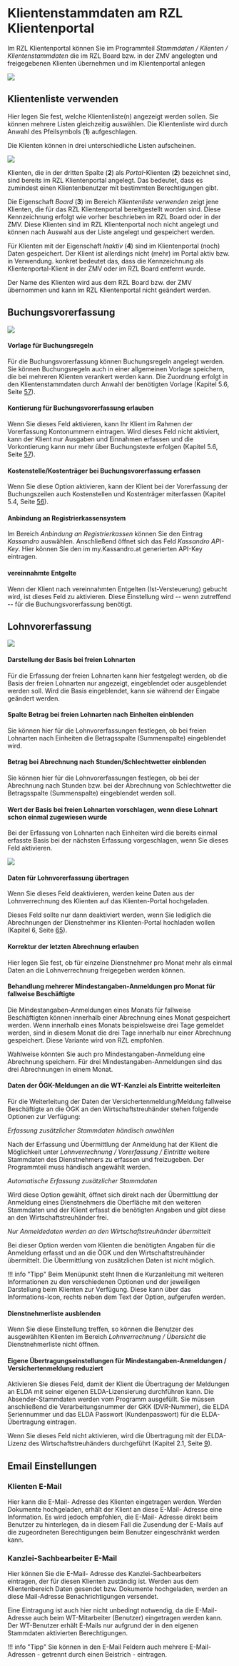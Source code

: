 # Klientenstammdaten am RZL Klientenportal


Im RZL Klientenportal können Sie im Programmteil *Stammdaten / Klienten / Klientenstammdaten* die im RZL Board bzw. in der ZMV angelegten und freigegebenen Klienten übernehmen und im Klientenportal anlegen


![](img/image14.png)


## Klientenliste verwenden

Hier legen Sie fest, welche Klientenliste(n) angezeigt werden sollen. Sie können mehrere Listen gleichzeitig auswählen. Die Klientenliste wird durch Anwahl des Pfeilsymbols (**1**) aufgeschlagen.

Die Klienten können in drei unterschiedliche Listen aufscheinen.


![](image-2.png)


Klienten, die in der dritten Spalte (**2**) als *Portal*-Klienten (**2**) bezeichnet sind, sind bereits im RZL Klientenportal angelegt. Das bedeutet, dass es zumindest einen Klientenbenutzer mit bestimmten Berechtigungen gibt.

Die Eigenschaft *Board* (**3**) im Bereich *Klientenliste verwenden* zeigt jene Klienten, die für das RZL Klientenportal bereitgestellt worden sind. Diese Kennzeichnung erfolgt wie vorher beschrieben im RZL Board oder in der ZMV. Diese Klienten sind im RZL Klientenportal noch nicht angelegt und können nach Auswahl aus der Liste angelegt und gespeichert werden.

Für Klienten mit der Eigenschaft *Inaktiv* (**4**) sind im Klientenportal (noch) Daten gespeichert. Der Klient ist allerdings nicht (mehr) im Portal aktiv bzw. in Verwendung. konkret bedeutet das, dass die Kennzeichnung als Klientenportal-Klient in der ZMV oder im RZL Board entfernt wurde.

Der Name des Klienten wird aus dem RZL Board bzw. der ZMV übernommen und kann im RZL Klientenportal nicht geändert werden.

## Buchungsvorerfassung


![](img/image16.png)

#### Vorlage für Buchungsregeln

Für die Buchungsvorerfassung können Buchungsregeln angelegt werden. Sie können Buchungsregeln auch in einer allgemeinen Vorlage speichern, die bei mehreren Klienten verankert werden kann. Die Zuordnung erfolgt in den Klientenstammdaten durch Anwahl der benötigten Vorlage (Kapitel 5.6, Seite [57](#anlage-von-buchungsregeln)).

#### Kontierung für Buchungsvorerfassung erlauben

Wenn Sie dieses Feld aktivieren, kann Ihr Klient im Rahmen der Vorerfassung Kontonummern eintragen. Wird dieses Feld nicht aktiviert, kann der Klient nur Ausgaben und Einnahmen erfassen und die Vorkontierung kann nur mehr über Buchungstexte erfolgen (Kapitel 5.6, Seite [57](#anlage-von-buchungsregeln)).

#### Kostenstelle/Kostenträger bei Buchungsvorerfassung erfassen

Wenn Sie diese Option aktivieren, kann der Klient bei der Vorerfassung der Buchungszeilen auch Kostenstellen und Kostenträger miterfassen (Kapitel 5.4, Seite [56](#vorerfassung-kostenstellen)).

#### Anbindung an Registrierkassensystem

Im Bereich *Anbindung an Registrierkassen* können Sie den Eintrag *Kassandro* auswählen. Anschließend öffnet sich das Feld *Kassandro API-Key*. Hier können Sie den im my.Kassandro.at generierten API-Key eintragen.

#### vereinnahmte Entgelte

Wenn der Klient nach vereinnahmten Entgelten (Ist-Versteuerung) gebucht wird, ist dieses Feld zu aktivieren. Diese Einstellung wird -- wenn zutreffend -- für die Buchungsvorerfassung benötigt.

## Lohnvorerfassung


![](img/image17.png)

#### Darstellung der Basis bei freien Lohnarten

Für die Erfassung der freien Lohnarten kann hier festgelegt werden, ob die Basis der freien Lohnarten nur angezeigt, eingeblendet oder ausgeblendet werden soll. Wird die Basis eingeblendet, kann sie während der Eingabe geändert werden.

#### Spalte Betrag bei freien Lohnarten nach Einheiten einblenden

Sie können hier für die Lohnvorerfassungen festlegen, ob bei freien Lohnarten nach Einheiten die Betragsspalte (Summenspalte) eingeblendet wird.

#### Betrag bei Abrechnung nach Stunden/Schlechtwetter einblenden

Sie können hier für die Lohnvorerfassungen festlegen, ob bei der Abrechnung nach Stunden bzw. bei der Abrechnung von Schlechtwetter die Betragsspalte (Summenspalte) eingeblendet werden soll.

#### Wert der Basis bei freien Lohnarten vorschlagen, wenn diese Lohnart schon einmal zugewiesen wurde

Bei der Erfassung von Lohnarten nach Einheiten wird die bereits einmal erfasste Basis bei der nächsten Erfassung vorgeschlagen, wenn Sie dieses Feld aktivieren.


![](img/image18.png)

#### Daten für Lohnvorerfassung übertragen

Wenn Sie dieses Feld deaktivieren, werden keine Daten aus der Lohnverrechnung des Klienten auf das Klienten-Portal hochgeladen.

Dieses Feld sollte nur dann deaktiviert werden, wenn Sie lediglich die Abrechnungen der Dienstnehmer ins Klienten-Portal hochladen wollen (Kapitel 6, Seite [65](#dienstnehmerbereich)).

#### Korrektur der letzten Abrechnung erlauben

Hier legen Sie fest, ob für einzelne Dienstnehmer pro Monat mehr als einmal Daten an die Lohnverrechnung freigegeben werden können.

#### Behandlung mehrerer Mindestangaben-Anmeldungen pro Monat für fallweise Beschäftigte

Die Mindestangaben-Anmeldungen eines Monats für fallweise Beschäftigten können innerhalb einer Abrechnung eines Monat gespeichert werden. Wenn innerhalb eines Monats beispielsweise drei Tage gemeldet werden, sind in diesem Monat die drei Tage innerhalb nur einer Abrechnung gespeichert. Diese Variante wird von RZL empfohlen.

Wahlweise könnten Sie auch pro Mindestangaben-Anmeldung eine Abrechnung speichern. Für drei Mindestangaben-Anmeldungen sind das drei Abrechnungen in einem Monat.

#### Daten der ÖGK-Meldungen an die WT-Kanzlei als Eintritte weiterleiten

Für die Weiterleitung der Daten der Versichertenmeldung/Meldung fallweise Beschäftigte an die ÖGK an den Wirtschaftstreuhänder stehen folgende Optionen zur Verfügung:

*Erfassung zusätzlicher Stammdaten händisch anwählen*

Nach der Erfassung und Übermittlung der Anmeldung hat der Klient die Möglichkeit unter *Lohnverrechnung / Vorerfassung / Eintritte* weitere Stammdaten des Dienstnehmers zu erfassen und freizugeben. Der Programmteil muss händisch angewählt werden.

*Automatische Erfassung zusätzlicher Stammdaten*

Wird diese Option gewählt, öffnet sich direkt nach der Übermittlung der Anmeldung eines Dienstnehmers die Oberfläche mit den weiteren Stammdaten und der Klient erfasst die benötigten Angaben und gibt diese an den Wirtschaftstreuhänder frei.

*Nur Anmeldedaten werden an den Wirtschaftstreuhänder übermittelt*

Bei dieser Option werden vom Klienten die benötigten Angaben für die Anmeldung erfasst und an die ÖGK und den Wirtschaftstreuhänder übermittelt. Die Übermittlung von zusätzlichen Daten ist nicht möglich.


!!! info "Tipp"
    Beim Menüpunkt steht Ihnen die Kurzanleitung mit weiteren Informationen zu den verschiedenen Optionen und der jeweiligen Darstellung beim Klienten zur Verfügung. Diese kann über das Informations-Icon, rechts neben dem Text der Option, aufgerufen werden.

#### Dienstnehmerliste ausblenden

Wenn Sie diese Einstellung treffen, so können die Benutzer des ausgewählten Klienten im Bereich *Lohnverrechnung / Übersicht* die Dienstnehmerliste nicht öffnen.

#### Eigene Übertragungseinstellungen für Mindestangaben-Anmeldungen / Versichertenmeldung reduziert

Aktivieren Sie dieses Feld, damit der Klient die Übertragung der Meldungen an ELDA mit seiner eigenen ELDA-Lizensierung durchführen kann. Die Absender-Stammdaten werden vom Programm ausgefüllt. Sie müssen anschließend die Verarbeitungsnummer der GKK (DVR-Nummer), die ELDA Seriennummer und das ELDA Passwort (Kundenpasswort) für die ELDA-Übertragung eintragen.

Wenn Sie dieses Feld nicht aktivieren, wird die Übertragung mit der ELDA-Lizenz des Wirtschaftstreuhänders durchgeführt (Kapitel 2.1, Seite [9](#stammdaten-der-kanzlei)).

## Email Einstellungen

### Klienten E-Mail

Hier kann die E-Mail- Adresse des Klienten eingetragen werden. Werden Dokumente hochgeladen, erhält der Klient an diese E-Mail- Adresse eine Information. Es wird jedoch empfohlen, die E-Mail- Adresse direkt beim Benutzer zu hinterlegen, da in diesem Fall die Zusendung der E-Mails auf die zugeordneten Berechtigungen beim Benutzer eingeschränkt werden kann.

### Kanzlei-Sachbearbeiter E-Mail

Hier können Sie die E-Mail- Adresse des Kanzlei-Sachbearbeiters eintragen, der für diesen Klienten zuständig ist. Werden aus dem Klientenbereich Daten gesendet bzw. Dokumente hochgeladen, werden an diese Mail-Adresse Benachrichtigungen versendet.

Eine Eintragung ist auch hier nicht unbedingt notwendig, da die E-Mail-Adresse auch beim WT-Mitarbeiter (Benutzer) eingetragen werden kann. Der WT-Benutzer erhält E-Mails nur aufgrund der in den eigenen Stammdaten aktivierten Berechtigungen.


!!! info "Tipp"
    Sie können in den E-Mail Feldern auch mehrere E-Mail-Adressen - getrennt durch einen Beistrich - eintragen.

